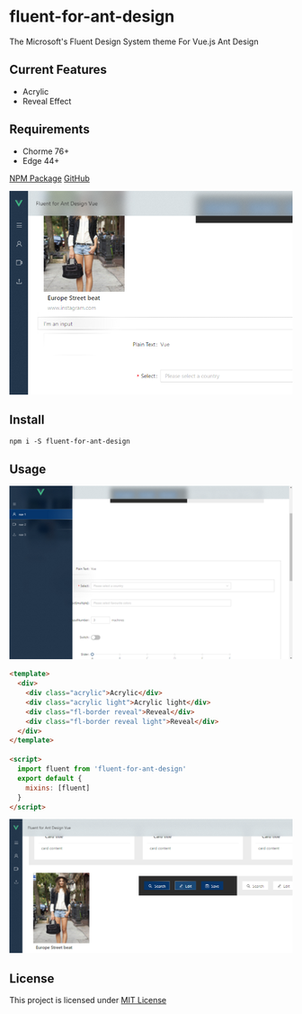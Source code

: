# fluent-for-ant-design

The Microsoft's Fluent Design System theme For Vue.js Ant Design

## Current Features

- Acrylic
- Reveal Effect

## Requirements

- Chorme 76+
- Edge 44+

[NPM Package](https://www.npmjs.com/package/fluent-for-ant-design)
[GitHub](https://github.com/anderson-896/fluent-for-ant-design)

![Preview](https://raw.githubusercontent.com/anderson-896/fluent-for-ant-design/master/pic%20(1).png)

## Install

```
npm i -S fluent-for-ant-design
```

## Usage

![alt text](https://raw.githubusercontent.com/anderson-896/fluent-for-ant-design/master/pic%20(2).png)
```html
<template>
  <div>
    <div class="acrylic">Acrylic</div>
    <div class="acrylic light">Acrylic light</div>
    <div class="fl-border reveal">Reveal</div>
    <div class="fl-border reveal light">Reveal</div>
  </div>
</template>

<script>
  import fluent from 'fluent-for-ant-design'
  export default {
    mixins: [fluent]
  }
</script>
```
![alt text](https://raw.githubusercontent.com/anderson-896/fluent-for-ant-design/master/pic%20(3).png)
## License

This project is licensed under [MIT License](http://en.wikipedia.org/wiki/MIT_License)
